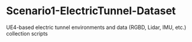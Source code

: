 # Scenario1-ElectricTunnel-Dataset
UE4-based electric tunnel environments and data (RGBD, Lidar, IMU, etc.) collection scripts 
